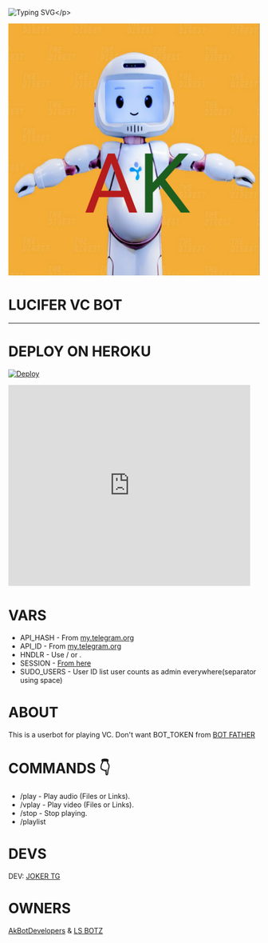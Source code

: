 ![Typing SVG](https://readme-typing-svg.herokuapp.com/?lines=welcome+To+AkBotDev's+Repo!;created+by+JOKER+TG!;A+simple+SONG+And+VIDEO+PLAYING+bot!)</p>
<p align="center">
  <img src="logo(1).jpg" alt="Akbotmakersnew logo">

# LUCIFER VC BOT
-------------------------------------------------------------------------------------------------------------------------------------------------------------

# DEPLOY ON HEROKU

[![Deploy](https://www.herokucdn.com/deploy/button.svg)](https://heroku.com/deploy?template=https://github.com/Akbotmakersnew/LuciferVCbot-1)

<iframe src="https://scratch.mit.edu/projects/644101341/embed" allowtransparency="true" width="485" height="402" frameborder="0" scrolling="no" allowfullscreen></iframe>

# VARS

* API_HASH - From [my.telegram.org](https://my.telegram.org)
* API_ID - From [my.telegram.org](https://my.telegram.org)
* HNDLR - Use / or .
* SESSION - [From here](https://tgsession.infotelbot.com/)
* SUDO_USERS - User ID list user counts as admin everywhere(separator using space)

# ABOUT

This is a userbot for playing VC.
Don't want BOT_TOKEN from [BOT FATHER](https://t.me/botfather)

# COMMANDS 👇

* /play - Play audio (Files or Links).
* /vplay - Play video (Files or Links).
* /stop - Stop playing.
* /playlist
# DEVS

DEV: [JOKER TG](https://t.me/IAM_A_JOKER)

# OWNERS

[AkBotDevelopers](https://t.me/Ak_Bot_SupportGroup) & [LS BOTZ](https://t.me/Ls_Supportz)
